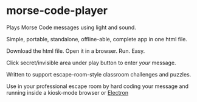 # morse-code-player

Plays Morse Code messages using light and sound. 

Simple, portable, standalone, offline-able, complete app in one html file.  

Download the html file. Open it in a browser. Run. Easy. 

Click secret/invisible area under play button to enter _your_ message.

Written to support escape-room-style classroom challenges and puzzles.

Use in your professional escape room by hard coding your message and running inside a kiosk-mode browser or [Electron](https://www.npmjs.com/package/electron)
